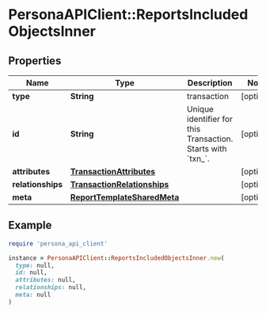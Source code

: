 # PersonaAPIClient::ReportsIncludedObjectsInner

## Properties

| Name | Type | Description | Notes |
| ---- | ---- | ----------- | ----- |
| **type** | **String** | transaction | [optional] |
| **id** | **String** | Unique identifier for this Transaction. Starts with &#x60;txn_&#x60;. | [optional] |
| **attributes** | [**TransactionAttributes**](TransactionAttributes.md) |  | [optional] |
| **relationships** | [**TransactionRelationships**](TransactionRelationships.md) |  | [optional] |
| **meta** | [**ReportTemplateSharedMeta**](ReportTemplateSharedMeta.md) |  | [optional] |

## Example

```ruby
require 'persona_api_client'

instance = PersonaAPIClient::ReportsIncludedObjectsInner.new(
  type: null,
  id: null,
  attributes: null,
  relationships: null,
  meta: null
)
```

